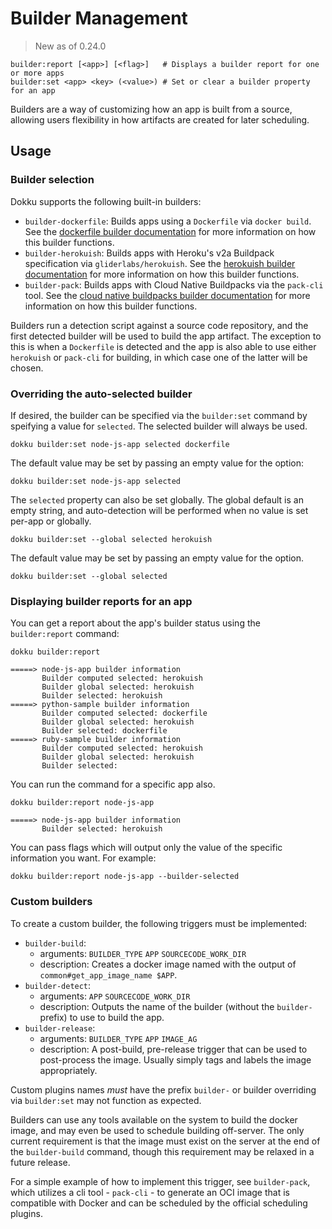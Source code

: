 # Builder Management

> New as of 0.24.0

```
builder:report [<app>] [<flag>]   # Displays a builder report for one or more apps
builder:set <app> <key> (<value>) # Set or clear a builder property for an app
```

Builders are a way of customizing how an app is built from a source, allowing users flexibility in how artifacts are created for later scheduling.

## Usage

### Builder selection

Dokku supports the following built-in builders:

- `builder-dockerfile`: Builds apps using a `Dockerfile` via `docker build`. See the [dockerfile builder documentation](/docs/deployment/builders/dockerfiles.md) for more information on how this builder functions.
- `builder-herokuish`: Builds apps with Heroku's v2a Buildpack specification via `gliderlabs/herokuish`. See the [herokuish builder documentation](/docs/deployment/builders/herokuish-buildpacks.md) for more information on how this builder functions.
- `builder-pack`: Builds apps with Cloud Native Buildpacks via the `pack-cli`  tool. See the [cloud native buildpacks builder documentation](/docs/deployment/builders/cloud-native-buildpacks.md) for more information on how this builder functions.

Builders run a detection script against a source code repository, and the first detected builder will be used to build the app artifact. The exception to this is when a `Dockerfile` is detected and the app is also able to use either `herokuish` or `pack-cli` for building, in which case one of the latter will be chosen.

### Overriding the auto-selected builder

If desired, the builder can be specified via the `builder:set` command by speifying a value for `selected`. The selected builder will always be used.

```shell
dokku builder:set node-js-app selected dockerfile
```

The default value may be set by passing an empty value for the option:

```shell
dokku builder:set node-js-app selected
```

The `selected` property can also be set globally. The global default is an empty string, and auto-detection will be performed when no value is set per-app or globally.

```shell
dokku builder:set --global selected herokuish
```

The default value may be set by passing an empty value for the option.

```shell
dokku builder:set --global selected
```

### Displaying builder reports for an app

You can get a report about the app's builder status using the `builder:report` command:

```shell
dokku builder:report
```

```
=====> node-js-app builder information
       Builder computed selected: herokuish
       Builder global selected: herokuish
       Builder selected: herokuish
=====> python-sample builder information
       Builder computed selected: dockerfile
       Builder global selected: herokuish
       Builder selected: dockerfile
=====> ruby-sample builder information
       Builder computed selected: herokuish
       Builder global selected: herokuish
       Builder selected:
```

You can run the command for a specific app also.

```shell
dokku builder:report node-js-app
```

```
=====> node-js-app builder information
       Builder selected: herokuish
```

You can pass flags which will output only the value of the specific information you want. For example:

```shell
dokku builder:report node-js-app --builder-selected
```

### Custom builders

To create a custom builder, the following triggers must be implemented:

- `builder-build`:
  - arguments: `BUILDER_TYPE` `APP` `SOURCECODE_WORK_DIR`
  - description: Creates a docker image named with the output of `common#get_app_image_name $APP`.
- `builder-detect`:
  - arguments: `APP` `SOURCECODE_WORK_DIR`
  - description: Outputs the name of the builder (without the `builder-` prefix) to use to build the app.
- `builder-release`:
  - arguments: `BUILDER_TYPE` `APP` `IMAGE_AG`
  - description: A post-build, pre-release trigger that can be used to post-process the image. Usually simply tags and labels the image appropriately.

Custom plugins names _must_ have the prefix `builder-` or builder overriding via `builder:set` may not function as expected.

Builders can use any tools available on the system to build the docker image, and may even be used to schedule building off-server. The only current requirement is that the image must exist on the server at the end of the `builder-build` command, though this requirement may be relaxed in a future release.

For a simple example of how to implement this trigger, see `builder-pack`, which utilizes a cli tool - `pack-cli` - to generate an OCI image that is compatible with Docker and can be scheduled by the official scheduling plugins.
